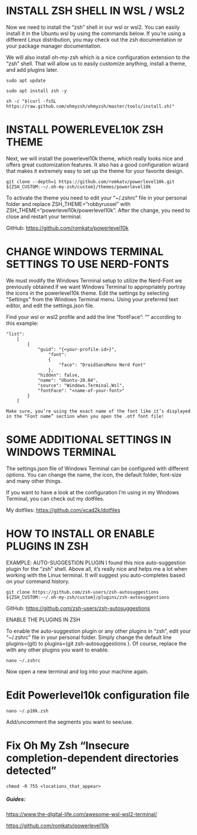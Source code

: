 # **INSTALL ZSH SHELL IN WSL / WSL2**

Now we need to install the “zsh” shell in our wsl or wsl2. You can easily install it in the Ubuntu wsl by using the commands below. If you’re using a different Linux distribution, you may check out the zsh documentation or your package manager documentation.

We will also install oh-my-zsh which is a nice configuration extension to the “zsh” shell. That will allow us to easily customize anything, install a theme, and add plugins later.
```
sudo apt update

sudo apt install zsh -y

sh -c "$(curl -fsSL https://raw.github.com/ohmyzsh/ohmyzsh/master/tools/install.sh)"
```

# **INSTALL POWERLEVEL10K ZSH THEME**

Next, we will install the powerlevel10k theme, which really looks nice and offers great customization features. It also has a good configuration wizard that makes it extremely easy to set up the theme for your favorite design.
```
git clone --depth=1 https://github.com/romkatv/powerlevel10k.git ${ZSH_CUSTOM:-~/.oh-my-zsh/custom}/themes/powerlevel10k
```
To activate the theme you need to edit your “~/.zshrc” file in your personal folder and replace ZSH_THEME=”robbyrussel” with ZSH_THEME=”powerlevel10k/powerlevel10k”. After the change, you need to close and restart your terminal.

GitHub: https://github.com/romkatv/powerlevel10k


# **CHANGE WINDOWS TERMINAL SETTINGS TO USE NERD-FONTS**

We must modify the Windows Terminal setup to utilize the Nerd-Font we previously obtained if we want Windows Terminal to appropriately portray the icons in the powerlevel10k theme. Edit the settings by selecting "Settings" from the Windows Terminal menu. Using your preferred text editor, and edit the settings.json file.

Find your wsl or wsl2 profile and add the line “fontFace”: “<name-of-your-font>” according to this example:

```
"list":
    [
        {
            "guid": "{<your-profile-id>}",
                "font": 
                {
                    "face": "DroidSansMono Nerd Font"
                },
            "hidden": false,
            "name": "Ubuntu-20.04",
            "source": "Windows.Terminal.Wsl",
            "fontFace": "<name-of-your-font>"
        }
    ]
 ```
```
Make sure, you’re using the exact name of the font like it’s displayed in the “Font name” section when you open the .otf font file!
```
  
# **SOME ADDITIONAL SETTINGS IN WINDOWS TERMINAL**
  
The settings.json file of Windows Terminal can be configured with different options. You can change the name, the icon, the default folder, font-size and many other things.

If you want to have a look at the configuration I’m using in my Windows Terminal, you can check out my dotfiles.

My dotfiles: https://github.com/xcad2k/dotfiles
  
# **HOW TO INSTALL OR ENABLE PLUGINS IN ZSH**
 
EXAMPLE: AUTO-SUGGESTION PLUGIN
I found this nice auto-suggestion plugin for the “zsh” shell. Above all, it’s really nice and helps me a lot when working with the Linux terminal. It will suggest you auto-completes based on your command history.
```
git clone https://github.com/zsh-users/zsh-autosuggestions ${ZSH_CUSTOM:-~/.oh-my-zsh/custom}/plugins/zsh-autosuggestions
```
GitHub: https://github.com/zsh-users/zsh-autosuggestions

ENABLE THE PLUGINS IN ZSH
 
To enable the auto-suggestion plugin or any other plugins in “zsh”, edit your “~/.zshrc” file in your personal folder. Simply change the default line plugins=(git) to plugins=(git zsh-autosuggestions <optional-other-plugins>). Of course, replace the <optional-other-plugins> with any other plugins you want to enable.

```
nano ~/.zshrc
```
    
Now open a new terminal and log into your machine again.

# **Edit Powerlevel10k configuration file**

```
nano ~/.p10k.zsh
```

Add/uncomment the segments you want to see/use.


# **Fix Oh My Zsh “Insecure completion-dependent directories detected”**
    
```
chmod -R 755 <locations_that_appear>
```

##### Guides:
  
https://www.the-digital-life.com/awesome-wsl-wsl2-terminal/ 

https://github.com/romkatv/powerlevel10k
